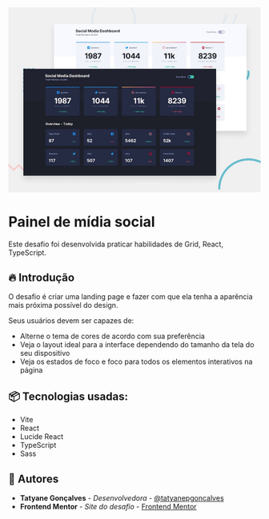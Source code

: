<img src="./public/preview.jpg">

# Painel de mídia social 
Este desafio foi desenvolvida praticar  habilidades de Grid, React, TypeScript.

## 🔥 Introdução

O desafio é criar uma landing page e fazer com que ela tenha a aparência mais próxima possível do design.

Seus usuários devem ser capazes de:

- Alterne o tema de cores de acordo com sua preferência
- Veja o layout ideal para a interface dependendo do tamanho da tela do seu dispositivo
- Veja os estados de foco e foco para todos os elementos interativos na página


## 📦 Tecnologias usadas:
- Vite
- React
- Lucide React
- TypeScript
- Sass

## 👷 Autores
- **Tatyane Gonçalves** - *Desenvolvedora* - [@tatyanepgoncalves](https://github.com/tatyanepgoncalves)
- **Frontend Mentor** - *Site do desafio* - [Frontend Mentor](https://www.frontendmentor.io/challenges/social-media-dashboard-with-theme-switcher-6oY8ozp_H)